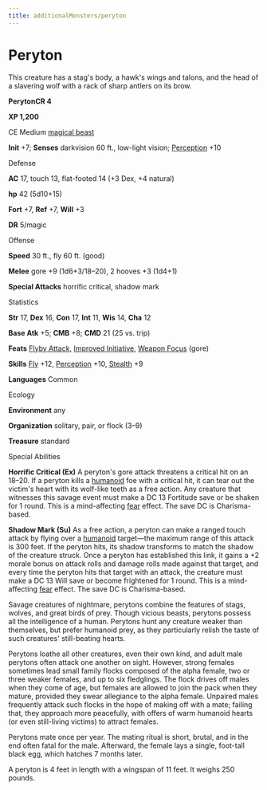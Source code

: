 ```yaml
---
title: additionalMonsters/peryton
---
```

# Peryton

This creature has a stag's body, a hawk's wings and talons, and the head of a slavering wolf with a rack of sharp antlers on its brow.

**PerytonCR 4**

**XP 1,200**

CE Medium [magical beast](monsters/creatureTypes#_magical-beast)

**Init** +7; **Senses** darkvision 60 ft., low-light vision; [Perception](additionalMonsters/../skills/perception#_perception) +10

Defense

**AC** 17, touch 13, flat-footed 14 (+3 Dex, +4 natural)

**hp** 42 (5d10+15)

**Fort** +7, **Ref** +7, **Will** +3

**DR** 5/magic

Offense

**Speed** 30 ft., fly 60 ft. (good)

**Melee** gore +9 (1d6+3/18–20), 2 hooves +3 (1d4+1)

**Special Attacks** horrific critical, shadow mark

Statistics

**Str** 17, **Dex** 16, **Con** 17, **Int** 11, **Wis** 14, **Cha** 12

**Base Atk** +5; **CMB** +8; **CMD** 21 (25 vs. trip)

**Feats** [Flyby Attack](additionalMonsters/../monsters/monsterFeats#_flyby-attack), [Improved Initiative](additionalMonsters/../feats#_improved-initiative), [Weapon Focus](additionalMonsters/../feats#_weapon-focus) (gore)

**Skills** [Fly](additionalMonsters/../skills/fly#_fly) +12, [Perception](additionalMonsters/../skills/perception#_perception) +10, [Stealth](additionalMonsters/../skills/stealth#_stealth) +9

**Languages** Common

Ecology

**Environment** any

**Organization** solitary, pair, or flock (3–9)

**Treasure** standard

Special Abilities

**Horrific Critical (Ex)** A peryton's gore attack threatens a critical hit on an 18–20. If a peryton kills a [humanoid](monsters/creatureTypes#_humanoid) foe with a critical hit, it can tear out the victim's heart with its wolf-like teeth as a free action. Any creature that witnesses this savage event must make a DC 13 Fortitude save or be shaken for 1 round. This is a mind-affecting [fear](monsters/universalMonsterRules#_fear-(su-or-sp)) effect. The save DC is Charisma-based.

**Shadow Mark (Su)** As a free action, a peryton can make a ranged touch attack by flying over a [humanoid](monsters/creatureTypes#_humanoid) target—the maximum range of this attack is 300 feet. If the peryton hits, its shadow transforms to match the shadow of the creature struck. Once a peryton has established this link, it gains a +2 morale bonus on attack rolls and damage rolls made against that target, and every time the peryton hits that target with an attack, the creature must make a DC 13 Will save or become frightened for 1 round. This is a mind-affecting [fear](monsters/universalMonsterRules#_fear-(su-or-sp)) effect. The save DC is Charisma-based.

Savage creatures of nightmare, perytons combine the features of stags, wolves, and great birds of prey. Though vicious beasts, perytons possess all the intelligence of a human. Perytons hunt any creature weaker than themselves, but prefer humanoid prey, as they particularly relish the taste of such creatures' still-beating hearts.

Perytons loathe all other creatures, even their own kind, and adult male perytons often attack one another on sight. However, strong females sometimes lead small family flocks composed of the alpha female, two or three weaker females, and up to six fledglings. The flock drives off males when they come of age, but females are allowed to join the pack when they mature, provided they swear allegiance to the alpha female. Unpaired males frequently attack such flocks in the hope of making off with a mate; failing that, they approach more peacefully, with offers of warm humanoid hearts (or even still-living victims) to attract females.

Perytons mate once per year. The mating ritual is short, brutal, and in the end often fatal for the male. Afterward, the female lays a single, foot-tall black egg, which hatches 7 months later.

A peryton is 4 feet in length with a wingspan of 11 feet. It weighs 250 pounds.

